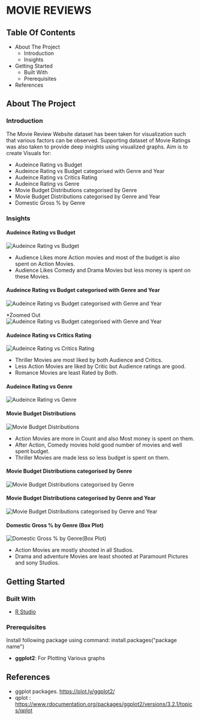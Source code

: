 # MOVIE REVIEWS

## Table Of Contents
* About The Project
  * Introduction
  * Insights
* Getting Started
  * Built With
  * Prerequisites
* References

## About The Project

### Introduction

The Movie Review Website dataset has been taken for visualization such that various factors can be observed. Supporting dataset of Movie Ratings was also taken to provide deep insights using visualized graphs. 
Aim is to create Visuals for:
* Audeince Rating vs Budget
* Audeince Rating vs Budget categorised with Genre and Year
* Audeince Rating vs Critics Rating
* Audeince Rating vs Genre
* Movie Budget Distributions categorised by Genre
* Movie Budget Distributions categorised by Genre and Year
* Domestic Gross % by Genre
  
### Insights

#### Audeince Rating vs Budget
![Audeince Rating vs Budget](https://github.com/mukulgoyal19/Movie-Reviews/blob/master/Code%20and%20Insights/Audience%20rating%20vs%20Budget.png)
* Audience Likes more Action movies and most of the budget is also spent on Action Movies.
* Audience Likes Comedy and Drama Movies but less money is spent on these Movies.

#### Audeince Rating vs Budget categorised with Genre and Year
![Audeince Rating vs Budget categorised with Genre and Year](https://github.com/mukulgoyal19/Movie-Reviews/blob/master/Code%20and%20Insights/Audeince%20Rating%20vs%20Budget%20with%20Genre%20and%20Year.png)

*Zoomed Out
![Audeince Rating vs Budget categorised with Genre and Year](https://github.com/mukulgoyal19/Movie-Reviews/blob/master/Code%20and%20Insights/Audeince%20Rating%20vs%20Budget%20with%20Genre%20and%20Year%20(zoomed).png)

#### Audeince Rating vs Critics Rating
![Audeince Rating vs Critics Rating](https://github.com/mukulgoyal19/Movie-Reviews/blob/master/Code%20and%20Insights/Audience%20rating%20vs%20Critics%20Rating.png)
* Thriller Movies are most liked by both Audience and Critics.
* Less Action Movies are liked by Critic but Audience ratings are good.
* Romance Movies are least Rated by Both.

#### Audeince Rating vs Genre
![Audeince Rating vs Genre](https://github.com/mukulgoyal19/Movie-Reviews/blob/master/Code%20and%20Insights/Audeince%20rating%20vs%20Genre.png)

#### Movie Budget Distributions
![Movie Budget Distributions](https://github.com/mukulgoyal19/Movie-Reviews/blob/master/Code%20and%20Insights/Movie%20Budget%20Distribution.png)
* Action Movies are more in Count and also Most money is spent on them.
* After Action, Comedy movies hold good number of movies and well spent budget.
* Thriller Movies are made less so less budget is spent on them.

#### Movie Budget Distributions categorised by Genre
![Movie Budget Distributions categorised by Genre](https://github.com/mukulgoyal19/Movie-Reviews/blob/master/Code%20and%20Insights/Movie%20Budget%20Distribution%20by%20Genre.png)

#### Movie Budget Distributions categorised by Genre and Year
![Movie Budget Distributions categorised by Genre and Year](https://github.com/mukulgoyal19/Movie-Reviews/blob/master/Code%20and%20Insights/Movie%20Budget%20Distribution%20by%20Year.png)

#### Domestic Gross % by Genre (Box Plot)
![Domestic Gross % by Genre(Box Plot)](https://github.com/mukulgoyal19/Movie-Reviews/blob/master/Code%20and%20Insights/Domestic%20gross%20%25%20by%20genre1.png)
* Action Movies are mostly shooted in all Studios.
* Drama and adventure Movies are least shooted at Paramount Pictures and sony Studios.

## Getting Started

### Built With
* [R Studio](https://rstudio.com/products/rstudio/download/)

### Prerequisites
Install following package using command: install.packages("package name")
* **ggplot2**: For Plotting Various graphs

## References
* ggplot packages. https://plot.ly/ggplot2/
* qplot : https://www.rdocumentation.org/packages/ggplot2/versions/3.2.1/topics/qplot
